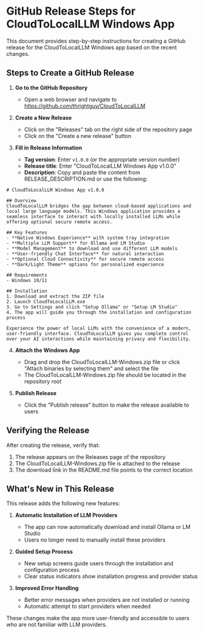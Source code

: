 # GitHub Release Steps for CloudToLocalLLM Windows App

This document provides step-by-step instructions for creating a GitHub release for the CloudToLocalLLM Windows app based on the recent changes.

## Steps to Create a GitHub Release

1. **Go to the GitHub Repository**
   - Open a web browser and navigate to https://github.com/thrightguy/CloudToLocalLLM

2. **Create a New Release**
   - Click on the "Releases" tab on the right side of the repository page
   - Click on the "Create a new release" button

3. **Fill in Release Information**
   - **Tag version**: Enter `v1.0.0` (or the appropriate version number)
   - **Release title**: Enter "CloudToLocalLLM Windows App v1.0.0"
   - **Description**: Copy and paste the content from RELEASE_DESCRIPTION.md or use the following:

```
# CloudToLocalLLM Windows App v1.0.0

## Overview
CloudToLocalLLM bridges the gap between cloud-based applications and local large language models. This Windows application provides a seamless interface to interact with locally installed LLMs while offering optional secure remote access.

## Key Features
- **Native Windows Experience** with system tray integration
- **Multiple LLM Support** for Ollama and LM Studio
- **Model Management** to download and use different LLM models
- **User-friendly Chat Interface** for natural interaction
- **Optional Cloud Connectivity** for secure remote access
- **Dark/Light Theme** options for personalized experience

## Requirements
- Windows 10/11

## Installation
1. Download and extract the ZIP file
2. Launch CloudToLocalLLM.exe
3. Go to Settings and click "Setup Ollama" or "Setup LM Studio"
4. The app will guide you through the installation and configuration process

Experience the power of local LLMs with the convenience of a modern, user-friendly interface. CloudToLocalLLM gives you complete control over your AI interactions while maintaining privacy and flexibility.
```

4. **Attach the Windows App**
   - Drag and drop the CloudToLocalLLM-Windows.zip file or click "Attach binaries by selecting them" and select the file
   - The CloudToLocalLLM-Windows.zip file should be located in the repository root

5. **Publish Release**
   - Click the "Publish release" button to make the release available to users

## Verifying the Release

After creating the release, verify that:

1. The release appears on the Releases page of the repository
2. The CloudToLocalLLM-Windows.zip file is attached to the release
3. The download link in the README.md file points to the correct location

## What's New in This Release

This release adds the following new features:

1. **Automatic Installation of LLM Providers**
   - The app can now automatically download and install Ollama or LM Studio
   - Users no longer need to manually install these providers

2. **Guided Setup Process**
   - New setup screens guide users through the installation and configuration process
   - Clear status indicators show installation progress and provider status

3. **Improved Error Handling**
   - Better error messages when providers are not installed or running
   - Automatic attempt to start providers when needed

These changes make the app more user-friendly and accessible to users who are not familiar with LLM providers.